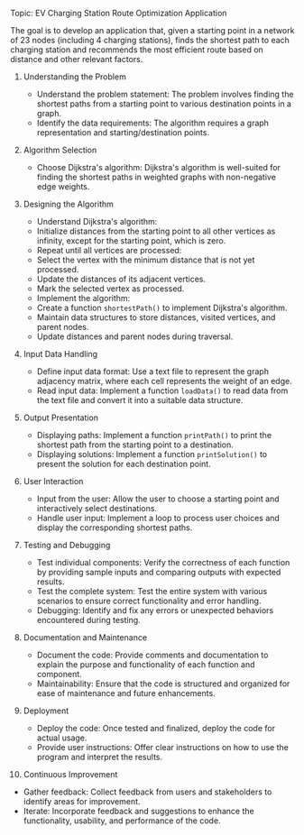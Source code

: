 Topic: EV Charging Station Route Optimization Application

The goal is to develop an application that, given a starting point in a network of 23 nodes (including
4 charging stations), finds the shortest path to each charging station and recommends the most
efficient route based on distance and other relevant factors.

1. Understanding the Problem
   - Understand the problem statement: The problem involves finding the shortest paths from a starting point to various destination points in a graph.
   - Identify the data requirements: The algorithm requires a graph representation and starting/destination points.

2. Algorithm Selection
   - Choose Dijkstra's algorithm: Dijkstra's algorithm is well-suited for finding the shortest paths in weighted graphs with non-negative edge weights.

3. Designing the Algorithm
   - Understand Dijkstra's algorithm:
   - Initialize distances from the starting point to all other vertices as infinity, except for the starting point, which is zero.
   - Repeat until all vertices are processed:
   - Select the vertex with the minimum distance that is not yet processed.
   - Update the distances of its adjacent vertices.
   - Mark the selected vertex as processed.
   - Implement the algorithm:
   - Create a function `shortestPath()` to implement Dijkstra's algorithm.
   - Maintain data structures to store distances, visited vertices, and parent nodes.
   - Update distances and parent nodes during traversal.

4. Input Data Handling
   - Define input data format: Use a text file to represent the graph adjacency matrix, where each cell represents the weight of an edge.
   - Read input data: Implement a function `loadData()` to read data from the text file and convert it into a suitable data structure.

5. Output Presentation
   - Displaying paths: Implement a function `printPath()` to print the shortest path from the starting point to a destination.
   - Displaying solutions: Implement a function `printSolution()` to present the solution for each destination point.

6. User Interaction
   - Input from the user: Allow the user to choose a starting point and interactively select destinations.
   - Handle user input: Implement a loop to process user choices and display the corresponding shortest paths.

7. Testing and Debugging
   - Test individual components: Verify the correctness of each function by providing sample inputs and comparing outputs with expected results.
   - Test the complete system: Test the entire system with various scenarios to ensure correct functionality and error handling.
   - Debugging: Identify and fix any errors or unexpected behaviors encountered during testing.

8. Documentation and Maintenance
   - Document the code: Provide comments and documentation to explain the purpose and functionality of each function and component.
   - Maintainability: Ensure that the code is structured and organized for ease of maintenance and future enhancements.


9. Deployment
   - Deploy the code: Once tested and finalized, deploy the code for actual usage.
   - Provide user instructions: Offer clear instructions on how to use the program and interpret the results.

10. Continuous Improvement
   - Gather feedback: Collect feedback from users and stakeholders to identify areas for improvement.
   - Iterate: Incorporate feedback and suggestions to enhance the functionality, usability, and performance of the code.
